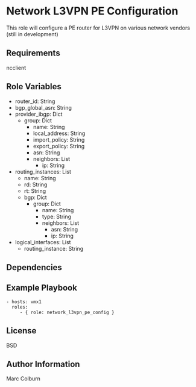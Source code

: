 Network L3VPN PE Configuration
=========

This role will configure a PE router for L3VPN on various network vendors (still in development)

Requirements
------------
ncclient


Role Variables
--------------
* router_id: String
* bgp_global_asn: String
* provider_ibgp: Dict
  * group: Dict
    * name: String
    * local_address: String
    * import_policy: String
    * export_policy: String
    * asn: String
    * neighbors: List
      * ip: String
* routing_instances: List
  * name: String
  * rd: String
  * rt: String
  * bgp: Dict
    * group: Dict
      * name: String
      * type: String
      * neighbors: List
        * asn: String
        * ip: String
* logical_interfaces: List
  * routing_instance: String

Dependencies
------------

Example Playbook
----------------

    - hosts: vmx1
      roles:
         - { role: network_l3vpn_pe_config }

License
-------

BSD

Author Information
------------------

Marc Colburn
